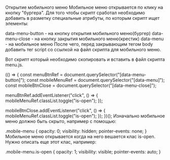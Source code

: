 Открытие мобильного меню
Мобильное меню открывается по клику на кнопку "бургера". Для того чтобы скрипт сработал необходимо добавить в разметку специальные атрибуты, по которым скрипт ищет элементы:

data-menu-button - на кнопку открытия мобильного меню(бургер)
data-menu-close - на кнопку закрытия мобильного меню(крестик)
data-menu - на мобильное меню
После чего, перед закрывающим тегом body добавить тег script со ссылкой на файл скрипта для мобильного меню.

<body>
  <!-- Ставим перед закрывающим тегом body -->
  <script src="./js/menu.js"></script>
</body>
Вот скрипт который необходимо скопировать и вставить в файл скрипта menu.js.

(() => {
const menuBtnRef = document.querySelector("[data-menu-button]");
const mobileMenuRef = document.querySelector("[data-menu]");
const mobileBtnClose = document.querySelector("[data-menu-close]");

menuBtnRef.addEventListener("click", () => {
mobileMenuRef.classList.toggle("is-open");
});

mobileBtnClose.addEventListener("click", () => {
mobileMenuRef.classList.toggle("is-open");
});
})();
Изначально мобильное меню должно быть скрыто, например с помощью:

.mobile-menu {
opacity: 0;
visibility: hidden;
pointer-events: none;
}
Мобильное меню открывается когда на него вешается клас is-open. Нужно описать еще этот клас, например:

.mobile-menu.is-open {
opacity: 1;
visibility: visible;
pointer-events: auto;
}
